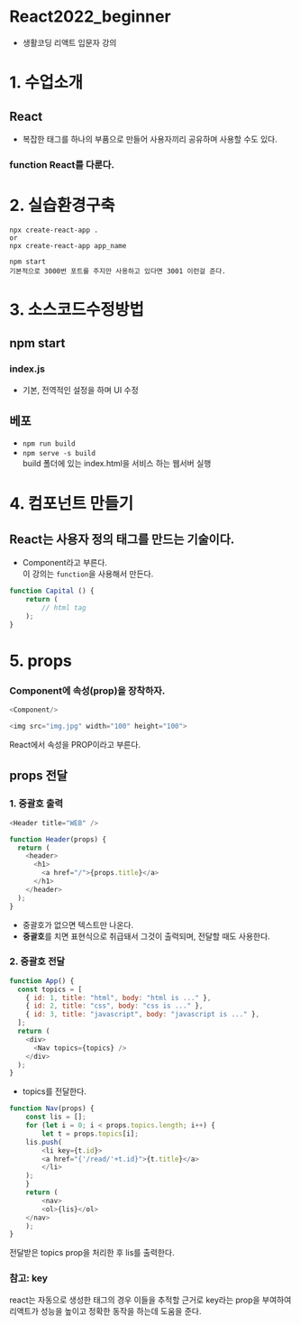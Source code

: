# React2022_beginner

- 생활코딩 리액트 입문자 강의

# 1. 수업소개
## React
- 복잡한 태그를 하나의 부품으로 만들어 사용자끼리 공유하며 사용할 수도 있다.
### function React를 다룬다.

# 2. 실습환경구축

```
npx create-react-app .
or
npx create-react-app app_name

npm start
기본적으로 3000번 포트를 주지만 사용하고 있다면 3001 이런걸 준다.
```
# 3. 소스코드수정방법
## npm start
### index.js
- 기본, 전역적인 설정을 하며 UI 수정

## 베포
- `npm run build`
- `npm serve -s build`  
build 폴더에 있는 index.html을 서비스 하는 웹서버 실행

# 4. 컴포넌트 만들기
## React는 사용자 정의 태그를 만드는 기술이다.
- Component라고 부른다.  
이 강의는 `function`을 사용해서 만든다.
```js
function Capital () {
    return (
        // html tag
    );
}
```

# 5. props
### Component에 속성(prop)을 장착하자.
``` js
<Component/>

<img src="img.jpg" width="100" height="100">
```
React에서 속성을 PROP이라고 부른다.

## props 전달

### 1. 중괄호 출력
```js
<Header title="WEB" />
```
```js
function Header(props) {
  return (
    <header>
      <h1>
        <a href="/">{props.title}</a>
      </h1>
    </header>
  );
}
```
- 중괄호가 없으면 텍스트만 나온다.
- **중괄호**를 치면 표현식으로 취급돼서 그것이 출력되며, 전달할 때도 사용한다.
### 2. 중괄호 전달
```js
function App() {
  const topics = [
    { id: 1, title: "html", body: "html is ..." },
    { id: 2, title: "css", body: "css is ..." },
    { id: 3, title: "javascript", body: "javascript is ..." },
  ];
  return (
    <div>
      <Nav topics={topics} />
    </div>
  );
}
```
- topics를 전달한다.
```js
function Nav(props) {
    const lis = [];
    for (let i = 0; i < props.topics.length; i++) {
        let t = props.topics[i];
    lis.push(
        <li key={t.id}>
        <a href="{'/read/'+t.id}">{t.title}</a>
        </li>
    );
    }
    return (
        <nav>
        <ol>{lis}</ol>
    </nav>
    );
}
```
전달받은 topics prop을 처리한 후 lis를 출력한다.

### 참고: key
react는 자동으로 생성한 태그의 경우 이들을 추적할 근거로 key라는 prop을 부여하여 리액트가 성능을 높이고 정확한 동작을 하는데 도움을 준다.